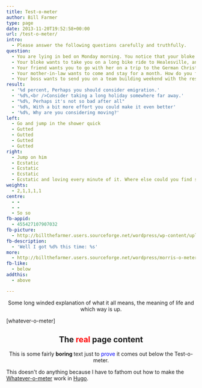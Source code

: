 ```yaml
---
title: Test-o-meter
author: Bill Farmer
type: page
date: 2013-11-20T19:52:58+00:00
url: /test-o-meter/
intro:
  - Please answer the following questions carefully and truthfully.
question:
  - You are lying in bed on Monday morning. You notice that your bloke is looking a bit frisky. Do you...
  - Your bloke wants to take you on a long bike ride to Healesville, and a trip out with the 51 Club. How do you feel?
  - Your friend wants you to go with her on a trip to the German Christmas markets. How do you feel?
  - Your mother-in-law wants to come and stay for a month. How do you feel?
  - Your boss wants to send you on a team building weekend with the rest of your department. How do you feel?
result:
  - '%d percent, Perhaps you should consider emigration.'
  - '%d%,<br />Consider taking a long holiday somewhere far away.'
  - "%d%, Perhaps it's not so bad after all"
  - '%d%, With a bit more effort you could make it even better'
  - '%d%, Why are you considering moving?'
left:
  - Go and jump in the shower quick
  - Gutted
  - Gutted
  - Gutted
  - Gutted
right:
  - Jump on him
  - Ecstatic
  - Ecstatic
  - Ecstatic
  - Ecstatic and loving every minute of it. Where else could you find such entertainment?
weights:
  - 2,1,1,1,1
centre:
  - -
  - -
  - So so
fb-appid:
  - 455427107907032
fb-picture:
  - http://billthefarmer.users.sourceforge.net/wordpress/wp-content/uploads/2013/12/picture.png
fb-description:
  - 'Well I got %d% this time: %s'
more:
  - http://billthefarmer.users.sourceforge.net/wordpress/morris-o-meter/
fb-like:
  - below
addthis:
  - above

---
```

<p style="text-align: center;">
  Some long winded explanation of what it all means, the meaning of life and which way is up.
</p>

[whatever-o-meter]

<h2 style="text-align: center;">
  The <span style="color: #ff0000;">real </span>page content
</h2>

<p style="text-align: center;">
  This is some fairly <strong>boring </strong>text just to <span style="color: #0000ff;">prove </span>it comes out below the Test-o-meter.
</p>

This doesn't do anything because I have to fathom out how to make the
[Whatever-o-meter][1] work in [Hugo][2].

 [1]: whatever-o-meter
 [2]: http://gohugo.io
